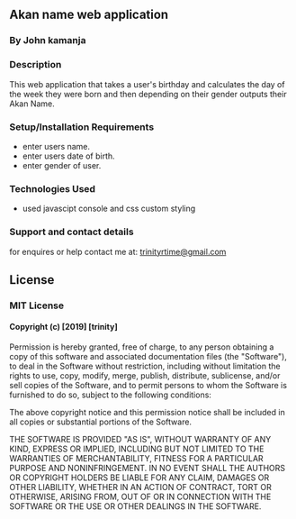 ## Akan name web application
### By John kamanja

### Description
This web application that takes a user's birthday and calculates the day of the week they were born and then depending on their gender outputs their Akan Name.

### Setup/Installation Requirements
- enter users name.
- enter users date of birth.
- enter gender of user.
### Technologies Used
- used javascipt console and css custom styling

### Support and contact details
for enquires or help contact me at: trinityrtime@gmail.com

## License
### MIT License

#### Copyright (c) [2019] [trinity]

Permission is hereby granted, free of charge, to any person obtaining a copy of this software and associated documentation files (the "Software"), to deal in the Software without restriction, including without limitation the rights to use, copy, modify, merge, publish, distribute, sublicense, and/or sell copies of the Software, and to permit persons to whom the Software is furnished to do so, subject to the following conditions:

The above copyright notice and this permission notice shall be included in all copies or substantial portions of the Software.

THE SOFTWARE IS PROVIDED "AS IS", WITHOUT WARRANTY OF ANY KIND, EXPRESS OR IMPLIED, INCLUDING BUT NOT LIMITED TO THE WARRANTIES OF MERCHANTABILITY, FITNESS FOR A PARTICULAR PURPOSE AND NONINFRINGEMENT. IN NO EVENT SHALL THE AUTHORS OR COPYRIGHT HOLDERS BE LIABLE FOR ANY CLAIM, DAMAGES OR OTHER LIABILITY, WHETHER IN AN ACTION OF CONTRACT, TORT OR OTHERWISE, ARISING FROM, OUT OF OR IN CONNECTION WITH THE SOFTWARE OR THE USE OR OTHER DEALINGS IN THE SOFTWARE.